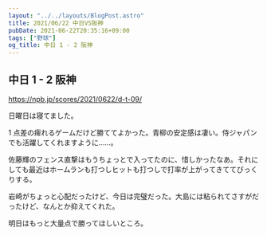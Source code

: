 ```yaml
---
layout: "../../layouts/BlogPost.astro"
title: 2021/06/22 中日VS阪神
pubDate: 2021-06-22T20:35:16+09:00
tags: ["野球"]
og_title: 中日 1 - 2 阪神
---
```


## 中日 1 - 2 阪神

https://npb.jp/scores/2021/0622/d-t-09/

日曜日は寝てました。

1 点差の痺れるゲームだけど勝ててよかった。青柳の安定感は凄い。侍ジャパンでも活躍してくれますように……。

佐藤輝のフェンス直撃はもうちょっとで入ってたのに、惜しかったなあ。それにしても最近はホームランも打つしヒットも打つしで打率が上がってきててびっくりする。

岩崎がちょっと心配だったけど、今日は完璧だった。大島には粘られてさすがだったけど、なんとか抑えてくれた。

明日はもっと大量点で勝ってほしいところ。
